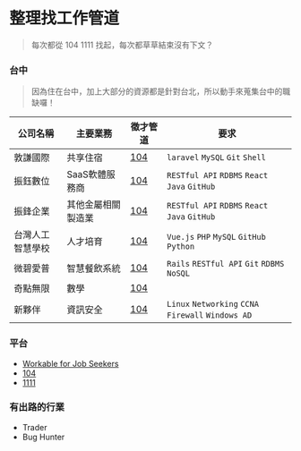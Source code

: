 # 整理找工作管道

> 每次都從 104 1111 找起，每次都草草結束沒有下文？

### 台中
> 因為住在台中，加上大部分的資源都是針對台北，所以動手來蒐集台中的職缺囉！

|公司名稱|主要業務|徵才管道|要求|
|---|---|---|---|
|敦謙國際|共享住宿|[104](https://www.104.com.tw/job/75oc5?jobsource=jolist_a_relevance)|`laravel` `MySQL` `Git` `Shell`|
|振鈺數位|SaaS軟體服務商|[104](https://www.104.com.tw/job/7ayee?jobsource=jolist_a_relevance)|`RESTful API` `RDBMS` `React` `Java` `GitHub`|
|振鋒企業|其他金屬相關製造業|[104](https://www.104.com.tw/job/7ddn5?jobsource=jolist_a_relevance)|`RESTful API` `RDBMS` `React` `Java` `GitHub`|
|台灣人工智慧學校|人才培育|[104](https://www.104.com.tw/job/7d0ul?jobsource=jolist_a_relevance)|`Vue.js` `PHP` `MySQL` `GitHub` `Python`|
|微碧愛普|智慧餐飲系統|[104](https://www.104.com.tw/job/77td5?jobsource=jolist_a_relevance)|`Rails` `RESTful API` `Git` `RDBMS` `NoSQL`|
|奇點無限|數學|[104](https://www.104.com.tw/job/6u3no?jobsource=jolist_c_relevance)||
|新夥伴|資訊安全|[104](https://www.104.com.tw/job/4jz7o?jobsource=jolist_c_date)|`Linux` `Networking` `CCNA` `Firewall` `Windows AD`|

### 平台
- [Workable for Job Seekers](https://jobs.workable.com/)
- [104]()
- [1111]()

### 有出路的行業
- Trader
- Bug Hunter
